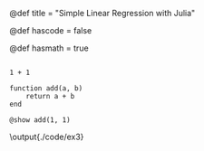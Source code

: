 
<!-- Where is this used? -->
@def title = "Simple Linear Regression with Julia"

<!-- apparrently this is necessary if you want syntax highlighting to work for code snippets. -->
@def hascode = false

<!-- this is necessary for what?? -->
@def hasmath = true

<!-- the following works, but I'm not sure whether I need to create the 'code' directory, or where it is? -->


```julia:./code/ex3

1 + 1

function add(a, b)
    return a + b
end

@show add(1, 1)

```


\output{./code/ex3}